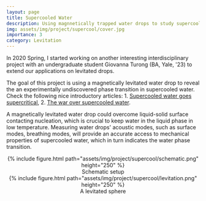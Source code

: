 ```yaml
---
layout: page
title: Supercooled Water
description: Using magnnetically trapped water drops to study supercooled water phase transition
img: assets/img/project/supercool/cover.jpg
importance: 3
category: Levitation
---
```

In 2020 Spring, I started working on another interesting interdisciplinary project with an undergraduate student Giovanna Turong (BA, Yale, '23) to extend our applications on levitated drops.

The goal of this project is using a magnetically levitated water drop to reveal the an experimentally undiscovered phase transition in supercooled water. Check the following nice introductory articles: 1. [Supercooled water goes supercritical](https://physicstoday.scitation.org/do/10.1063/pt.6.1.20180822a/full/), 2. [The war over supercooled water](https://physicstoday.scitation.org/do/10.1063/pt.6.1.20180822a/full/).

A magnetically levitated water drop could overcome liquid-solid surface contacting nucleation, which is crucial to keep water in the liquid phase in low temperature. Measuring water drops' acoustic modes, such as surface modes, breathing modes, will provide an accurate access to mechanical properties of supercooled water, which in turn indicates the water phase transition.

<div class="row mt-3">
    <div class="col-sm mt-3 mt-md-0">
        <center>
        {% include figure.html path="assets/img/project/supercool/schematic.png" height="250" %}
        <div class="caption">
          Schematic setup
        </div>
        </center>
    </div>
    <div class="col-sm mt-3 mt-md-0">
        <center>
        {% include figure.html path="assets/img/project/supercool/levitation.png" height="250" %}
        <div class="caption">
            A levitated sphere
        </div>
        </center>
    </div>
</div>
